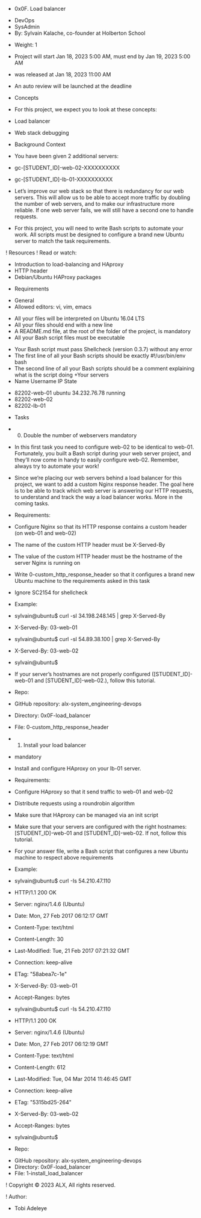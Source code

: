+ 0x0F. Load balancer
- DevOps
- SysAdmin
- By: Sylvain Kalache, co-founder at Holberton School
+ Weight: 1
+ Project will start Jan 18, 2023 5:00 AM, must end by Jan 19, 2023 5:00 AM
+ was released at Jan 18, 2023 11:00 AM
+ An auto review will be launched at the deadline
+ Concepts
+ For this project, we expect you to look at these concepts:

+ Load balancer
+ Web stack debugging


+ Background Context
+ You have been given 2 additional servers:

+ gc-[STUDENT_ID]-web-02-XXXXXXXXXX
+ gc-[STUDENT_ID]-lb-01-XXXXXXXXXX
+ Let’s improve our web stack so that there is redundancy for our web servers. This will allow us to be able to accept more traffic by doubling the number of web servers, and to make our infrastructure more reliable. If one web server fails, we will still have a second one to handle requests.

+ For this project, you will need to write Bash scripts to automate your work. All scripts must be designed to configure a brand new Ubuntu server to match the task requirements.

! Resources
! Read or watch:

+ Introduction to load-balancing and HAproxy
+ HTTP header
+ Debian/Ubuntu HAProxy packages
- Requirements
+ General
+ Allowed editors: vi, vim, emacs
- All your files will be interpreted on Ubuntu 16.04 LTS
- All your files should end with a new line
- A README.md file, at the root of the folder of the project, is mandatory
- All your Bash script files must be executable
+ Your Bash script must pass Shellcheck (version 0.3.7) without any error
+ The first line of all your Bash scripts should be exactly #!/usr/bin/env bash
+ The second line of all your Bash scripts should be a comment explaining what is the script doing
+Your servers
+ Name	       Username	    IP	        State	
- 82202-web-01	ubuntu	34.232.76.78	running	
- 82202-web-02				
- 82202-lb-01				
+ Tasks
+ 0. Double the number of webservers
mandatory
+ In this first task you need to configure web-02 to be identical to web-01. Fortunately, you built a Bash script during your web server project, and they’ll now come in handy to easily configure web-02. Remember, always try to automate your work!

+ Since we’re placing our web servers behind a load balancer for this project, we want to add a custom Nginx response header. The goal here is to be able to track which web server is answering our HTTP requests, to understand and track the way a load balancer works. More in the coming tasks.

+ Requirements:

+ Configure Nginx so that its HTTP response contains a custom header (on web-01 and web-02)
+ The name of the custom HTTP header must be X-Served-By
+ The value of the custom HTTP header must be the hostname of the server Nginx is running on
+ Write 0-custom_http_response_header so that it configures a brand new Ubuntu machine to the requirements asked in this task
- Ignore SC2154 for shellcheck
+ Example:

+ sylvain@ubuntu$ curl -sI 34.198.248.145 | grep X-Served-By
+ X-Served-By: 03-web-01
+ sylvain@ubuntu$ curl -sI 54.89.38.100 | grep X-Served-By
+ X-Served-By: 03-web-02
+ sylvain@ubuntu$
+ If your server’s hostnames are not properly configured ([STUDENT_ID]-web-01 and [STUDENT_ID]-web-02.), follow this tutorial.

+ Repo:

+ GitHub repository: alx-system_engineering-devops
+ Directory: 0x0F-load_balancer
+ File: 0-custom_http_response_header
   
+ 1. Install your load balancer
- mandatory
+ Install and configure HAproxy on your lb-01 server.

+ Requirements:

+ Configure HAproxy so that it send traffic to web-01 and web-02
+ Distribute requests using a roundrobin algorithm
+ Make sure that HAproxy can be managed via an init script
+ Make sure that your servers are configured with the right hostnames: [STUDENT_ID]-web-01 and [STUDENT_ID]-web-02. If not, follow this tutorial.
+ For your answer file, write a Bash script that configures a new Ubuntu machine to respect above requirements
+ Example:

+ sylvain@ubuntu$ curl -Is 54.210.47.110
+ HTTP/1.1 200 OK
+ Server: nginx/1.4.6 (Ubuntu)
+ Date: Mon, 27 Feb 2017 06:12:17 GMT
+ Content-Type: text/html
+ Content-Length: 30
+ Last-Modified: Tue, 21 Feb 2017 07:21:32 GMT
+ Connection: keep-alive
+ ETag: "58abea7c-1e"
+ X-Served-By: 03-web-01
+ Accept-Ranges: bytes

+ sylvain@ubuntu$ curl -Is 54.210.47.110
+ HTTP/1.1 200 OK
+ Server: nginx/1.4.6 (Ubuntu)
+ Date: Mon, 27 Feb 2017 06:12:19 GMT
+ Content-Type: text/html
+ Content-Length: 612
+ Last-Modified: Tue, 04 Mar 2014 11:46:45 GMT
+ Connection: keep-alive
+ ETag: "5315bd25-264"
+ X-Served-By: 03-web-02
+ Accept-Ranges: bytes


+ sylvain@ubuntu$
+ Repo:

- GitHub repository: alx-system_engineering-devops
- Directory: 0x0F-load_balancer
- File: 1-install_load_balancer
   
! Copyright © 2023 ALX, All rights reserved.

! Author:
- Tobi Adeleye
